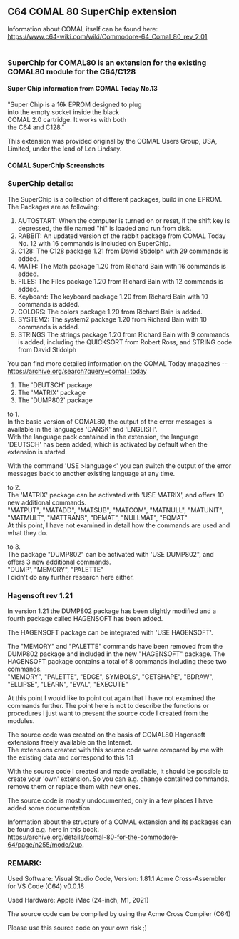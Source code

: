 ## C64 COMAL 80 SuperChip extension

Information about COMAL itself can be found here:<br />
https://www.c64-wiki.com/wiki/Commodore-64_Comal_80_rev_2.01<br />
<br />

### SuperChip for COMAL80 is an extension for the existing COMAL80 module for the C64/C128

#### Super Chip information from COMAL Today No.13

"Super Chip is a 16k EPROM designed to plug<br />
into the empty socket inside the black<br />
COMAL 2.0 cartridge. It works with both<br />
the C64 and C128."

This extension was provided original by the COMAL Users Group, USA, Limited,
under the lead of Len Lindsay.

#### COMAL SuperChip Screenshots<br />


### SuperChip details:

The SuperChip is a collection of different packages, build in one EPROM.
The Packages are as following:

   1. AUTOSTART:
	  When the computer is turned on or reset, if the shift key is depressed, the file named "hi" is loaded and run from disk.
   2. RABBIT:
      An updated version of the rabbit package from COMAL Today No. 12 with 16 commands is included on SuperChip.
   3. C128:
      The C128 package 1.21 from David Stidolph with 29 commands is added.
   4. MATH:
      The Math package 1.20 from Richard Bain with 16 commands is added.
   5. FILES:
      The Files package 1.20 from Richard Bain with 12 commands is added.
   6. Keyboard:
      The keyboard package 1.20 from Richard Bain with 10 commands is added.
   7. COLORS:
      The colors package 1.20 from Richard Bain is added.
   8. SYSTEM2:
      The system2 package 1.20 from Richard Bain with 10 commands is added.
   9. STRINGS
      The strings package 1.20 from Richard Bain with 9 commands is added, including the QUICKSORT from Robert Ross, and STRING code from David Stidolph

You can find more detailed information on the COMAL Today magazines -- https://archive.org/search?query=comal+today


   1. The 'DEUTSCH' package
   2. The 'MATRIX' package
   3. The 'DUMP802' package

to 1.
<br />
In the basic version of COMAL80, the output of the error messages is available in the languages 'DANSK' and 'ENGLISH'.<br />
With the language pack contained in the extension, the language 'DEUTSCH' has been added, which is activated by default when the extension is started.

With the command 'USE >language<' you can switch the output of the error messages back to another existing language at any time.

to 2.
<br />
The 'MATRIX' package can be activated with 'USE MATRIX', and offers 10 new additional commands.<br />
   "MATPUT", "MATADD", "MATSUB", "MATCOM", "MATNULL", "MATUNIT", "MATMULT", "MATTRANS", "DEMAT", "NULLMAT", "EQMAT"
<br />
At this point, I have not examined in detail how the commands are used and what they do.

to 3.
<br />
The package "DUMP802" can be activated with 'USE DUMP802", and offers 3 new additional commands.<br />
   "DUMP', "MEMORY", "PALETTE"
<br />
I didn't do any further research here either.

### Hagensoft rev 1.21
In version 1.21 the DUMP802 package has been slightly modified and a fourth package called HAGENSOFT has been added.

The HAGENSOFT package can be integrated with 'USE HAGENSOFT'.

The "MEMORY" and "PALETTE" commands have been removed from the DUMP802 package and included in the new "HAGENSOFT" package.
The HAGENSOFT package contains a total of 8 commands including these two commands.<br />
     "MEMORY", "PALETTE", "EDGE", SYMBOLS", "GETSHAPE", "BDRAW", "ELLIPSE", "LEARN", "EVAL", "EXECUTE"


At this point I would like to point out again that I have not examined the commands further.
The point here is not to describe the functions or procedures
I just want to present the source code I created from the modules.

The source code was created on the basis of COMAL80 Hagensoft extensions freely available on the Internet.<br />
The extensions created with this source code were compared by me with the existing data and correspond to this 1:1

With the source code I created and made available, it should be possible to create your 'own' extension.
So you can e.g. change contained commands, remove them or replace them with new ones.

The source code is mostly undocumented, only in a few places I have added some documentation.

Information about the structure of a COMAL extension and its packages can be found e.g. here in this book.<br />
https://archive.org/details/comal-80-for-the-commodore-64/page/n255/mode/2up.


### REMARK:

Used Software:
Visual Studio Code, Version: 1.81.1
Acme Cross-Assembler for VS Code (C64) v0.0.18

Used Hardware:
Apple iMac (24-inch, M1, 2021)

The source code can be compiled by using the Acme Cross Compiler (C64)

Please use this source code on your own risk ;)
